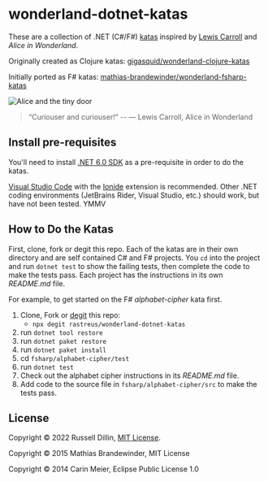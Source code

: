 # wonderland-dotnet-katas

These are a collection of .NET (C#/F#)
[katas](http://en.wikipedia.org/wiki/Kata_%28programming%29) inspired by
[Lewis Carroll](http://en.wikipedia.org/wiki/Lewis_Carroll) and _Alice
in Wonderland_.

Originally created as Clojure katas:
[gigasquid/wonderland-clojure-katas](https://github.com/gigasquid/wonderland-clojure-katas)

Initially ported as F# katas:
[mathias-brandewinder/wonderland-fsharp-katas](https://github.com/mathias-brandewinder/wonderland-fsharp-katas)

![Alice and the tiny door](./images/alicedoor.gif)

>“Curiouser and curiouser!” 
>-- ― Lewis Carroll, Alice in Wonderland

## Install pre-requisites

You'll need to install [.NET 6.0 SDK](https://dotnet.microsoft.com/download/dotnet/6.0) as a pre-requisite in order to do the katas.

[Visual Studio Code](https://code.visualstudio.com) with the [Ionide](https://ionide.io/) extension is recommended. Other .NET coding environments (JetBrains Rider, Visual Studio, etc.) should work, but have not been tested. YMMV

## How to Do the Katas

First, clone, fork or degit this repo. Each of the katas are in their own
directory and are self contained C# and F# projects.  You `cd`
into the project and run `dotnet test` to show the failing tests, then
complete the code to make the tests pass. Each project has the
instructions in its own _README.md_ file.

For example, to get started on the F# _alphabet-cipher_ kata first.

1. Clone, Fork or [degit](https://github.com/Rich-Harris/degit) this repo:
    * `npx degit rastreus/wonderland-dotnet-katas`
2. run `dotnet tool restore`
3. run `dotnet paket restore`
4. run `dotnet paket install`
5. cd `fsharp/alphabet-cipher/test`
6. run `dotnet test`
7. Check out the alphabet cipher instructions in its _README.md_ file.
8. Add code to the source file in `fsharp/alphabet-cipher/src` to make the tests pass.

## License

Copyright © 2022 Russell Dillin, [MIT License](LICENSE).

Copyright © 2015 Mathias Brandewinder, MIT License

Copyright © 2014 Carin Meier, Eclipse Public License 1.0
